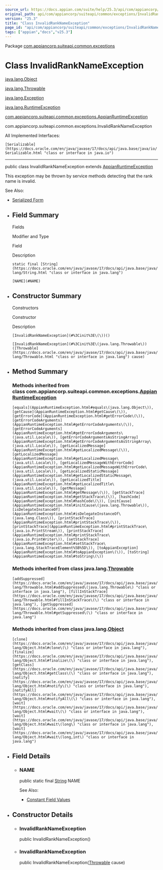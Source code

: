 ```yaml
---
source_url: https://docs.appian.com/suite/help/25.3/api/com/appiancorp/suiteapi/common/exceptions/InvalidRankNameException.html
original_path: api/com/appiancorp/suiteapi/common/exceptions/InvalidRankNameException.html
version: "25.3"
title: "Class InvalidRankNameException"
page_id: "api/com/appiancorp/suiteapi/common/exceptions/InvalidRankNameException"
tags: ["appian","docs","v25.3"]
---
```



Package [com.appiancorp.suiteapi.common.exceptions](package-summary.html)

# Class InvalidRankNameException

[java.lang.Object](https://docs.oracle.com/en/java/javase/17/docs/api/java.base/java/lang/Object.html "class or interface in java.lang")

[java.lang.Throwable](https://docs.oracle.com/en/java/javase/17/docs/api/java.base/java/lang/Throwable.html "class or interface in java.lang")

[java.lang.Exception](https://docs.oracle.com/en/java/javase/17/docs/api/java.base/java/lang/Exception.html "class or interface in java.lang")

[java.lang.RuntimeException](https://docs.oracle.com/en/java/javase/17/docs/api/java.base/java/lang/RuntimeException.html "class or interface in java.lang")

[com.appiancorp.suiteapi.common.exceptions.AppianRuntimeException](AppianRuntimeException.html "class in com.appiancorp.suiteapi.common.exceptions")

com.appiancorp.suiteapi.common.exceptions.InvalidRankNameException

All Implemented Interfaces:

`[Serializable](https://docs.oracle.com/en/java/javase/17/docs/api/java.base/java/io/Serializable.html "class or interface in java.io")`

* * *

public class InvalidRankNameException extends [AppianRuntimeException](AppianRuntimeException.html "class in com.appiancorp.suiteapi.common.exceptions")

This exception may be thrown by service methods detecting that the rank name is invalid.

See Also:

-   [Serialized Form](../../../../../serialized-form.html#com.appiancorp.suiteapi.common.exceptions.InvalidRankNameException)

-   ## Field Summary

    Fields

    Modifier and Type

    Field

    Description

    `static final [String](https://docs.oracle.com/en/java/javase/17/docs/api/java.base/java/lang/String.html "class or interface in java.lang")`

    `[NAME](#NAME)`

-   ## Constructor Summary

    Constructors

    Constructor

    Description

    `[InvalidRankNameException](#%3Cinit%3E\(\))()`

    `[InvalidRankNameException](#%3Cinit%3E\(java.lang.Throwable\))([Throwable](https://docs.oracle.com/en/java/javase/17/docs/api/java.base/java/lang/Throwable.html "class or interface in java.lang") cause)`

-   ## Method Summary

    ### Methods inherited from class com.appiancorp.suiteapi.common.exceptions.[AppianRuntimeException](AppianRuntimeException.html "class in com.appiancorp.suiteapi.common.exceptions")

    `[equals](AppianRuntimeException.html#equals\(java.lang.Object\)), [getCause](AppianRuntimeException.html#getCause\(\)), [getErrorCode](AppianRuntimeException.html#getErrorCode\(\)), [getErrorCodeArguments](AppianRuntimeException.html#getErrorCodeArguments\(\)), [getErrorCodeArguments](AppianRuntimeException.html#getErrorCodeArguments\(java.util.Locale\)), [getErrorCodeArgumentsAsStringArray](AppianRuntimeException.html#getErrorCodeArgumentsAsStringArray\(java.util.Locale\)), [getLocalizedMessage](AppianRuntimeException.html#getLocalizedMessage\(\)), [getLocalizedMessage](AppianRuntimeException.html#getLocalizedMessage\(java.util.Locale\)), [getLocalizedMessageWithErrorCode](AppianRuntimeException.html#getLocalizedMessageWithErrorCode\(java.util.Locale\)), [getLocalizedStaticMessage](AppianRuntimeException.html#getLocalizedStaticMessage\(java.util.Locale\)), [getLocalizedTitle](AppianRuntimeException.html#getLocalizedTitle\(java.util.Locale\)), [getMessage](AppianRuntimeException.html#getMessage\(\)), [getStackTrace](AppianRuntimeException.html#getStackTrace\(\)), [hashCode](AppianRuntimeException.html#hashCode\(\)), [initCause](AppianRuntimeException.html#initCause\(java.lang.Throwable\)), [isDelegateInstanceOf](AppianRuntimeException.html#isDelegateInstanceOf\(java.lang.Class\)), [printStackTrace](AppianRuntimeException.html#printStackTrace\(\)), [printStackTrace](AppianRuntimeException.html#printStackTrace\(java.io.PrintStream\)), [printStackTrace](AppianRuntimeException.html#printStackTrace\(java.io.PrintWriter\)), [setStackTrace](AppianRuntimeException.html#setStackTrace\(java.lang.StackTraceElement%5B%5D\)), [toAppianException](AppianRuntimeException.html#toAppianException\(\)), [toString](AppianRuntimeException.html#toString\(\))`

    ### Methods inherited from class java.lang.[Throwable](https://docs.oracle.com/en/java/javase/17/docs/api/java.base/java/lang/Throwable.html "class or interface in java.lang")

    `[addSuppressed](https://docs.oracle.com/en/java/javase/17/docs/api/java.base/java/lang/Throwable.html#addSuppressed\(java.lang.Throwable\) "class or interface in java.lang"), [fillInStackTrace](https://docs.oracle.com/en/java/javase/17/docs/api/java.base/java/lang/Throwable.html#fillInStackTrace\(\) "class or interface in java.lang"), [getSuppressed](https://docs.oracle.com/en/java/javase/17/docs/api/java.base/java/lang/Throwable.html#getSuppressed\(\) "class or interface in java.lang")`

    ### Methods inherited from class java.lang.[Object](https://docs.oracle.com/en/java/javase/17/docs/api/java.base/java/lang/Object.html "class or interface in java.lang")

    `[clone](https://docs.oracle.com/en/java/javase/17/docs/api/java.base/java/lang/Object.html#clone\(\) "class or interface in java.lang"), [finalize](https://docs.oracle.com/en/java/javase/17/docs/api/java.base/java/lang/Object.html#finalize\(\) "class or interface in java.lang"), [getClass](https://docs.oracle.com/en/java/javase/17/docs/api/java.base/java/lang/Object.html#getClass\(\) "class or interface in java.lang"), [notify](https://docs.oracle.com/en/java/javase/17/docs/api/java.base/java/lang/Object.html#notify\(\) "class or interface in java.lang"), [notifyAll](https://docs.oracle.com/en/java/javase/17/docs/api/java.base/java/lang/Object.html#notifyAll\(\) "class or interface in java.lang"), [wait](https://docs.oracle.com/en/java/javase/17/docs/api/java.base/java/lang/Object.html#wait\(\) "class or interface in java.lang"), [wait](https://docs.oracle.com/en/java/javase/17/docs/api/java.base/java/lang/Object.html#wait\(long\) "class or interface in java.lang"), [wait](https://docs.oracle.com/en/java/javase/17/docs/api/java.base/java/lang/Object.html#wait\(long,int\) "class or interface in java.lang")`

-   ## Field Details

    -   ### NAME

        public static final [String](https://docs.oracle.com/en/java/javase/17/docs/api/java.base/java/lang/String.html "class or interface in java.lang") NAME

        See Also:

        -   [Constant Field Values](../../../../../constant-values.html#com.appiancorp.suiteapi.common.exceptions.InvalidRankNameException.NAME)

-   ## Constructor Details

    -   ### InvalidRankNameException

        public InvalidRankNameException()

    -   ### InvalidRankNameException

        public InvalidRankNameException([Throwable](https://docs.oracle.com/en/java/javase/17/docs/api/java.base/java/lang/Throwable.html "class or interface in java.lang") cause)